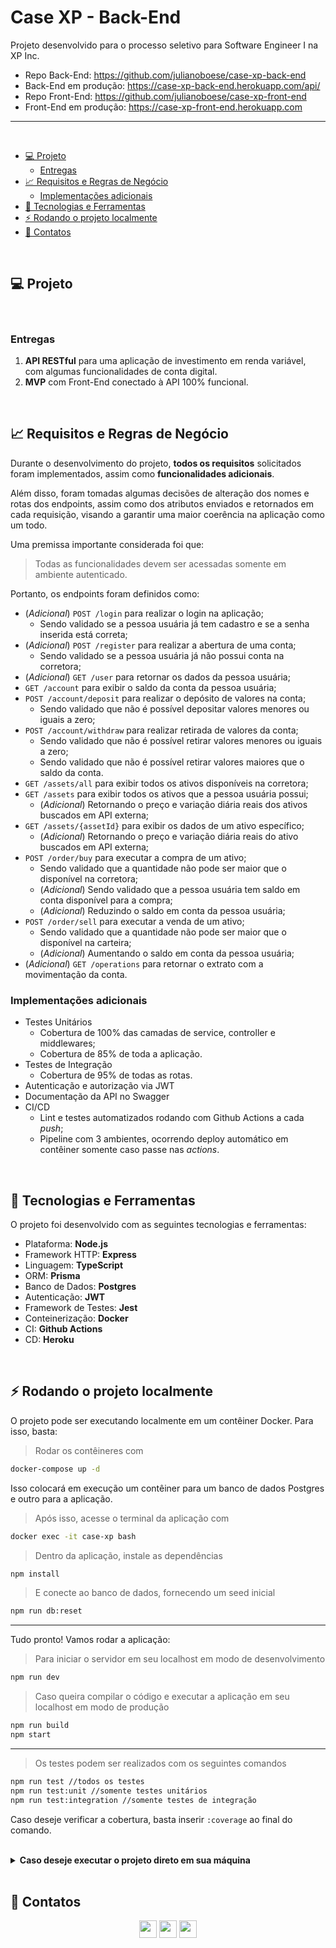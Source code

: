 # Case XP - Back-End <!-- omit in toc -->

Projeto desenvolvido para o processo seletivo para Software Engineer I na XP Inc.

- Repo Back-End: https://github.com/julianoboese/case-xp-back-end
- Back-End em produção: https://case-xp-back-end.herokuapp.com/api/
- Repo Front-End: https://github.com/julianoboese/case-xp-front-end
- Front-End em produção: https://case-xp-front-end.herokuapp.com

<hr />
<br />

- [💻 Projeto](#-projeto)
  - [Entregas](#entregas)
- [📈 Requisitos e Regras de Negócio](#-requisitos-e-regras-de-negócio)
  - [Implementações adicionais](#implementações-adicionais)
- [🚀 Tecnologias e Ferramentas](#-tecnologias-e-ferramentas)
- [⚡ Rodando o projeto localmente](#-rodando-o-projeto-localmente)
- [💬 Contatos](#-contatos)

<br />

## 💻 Projeto

<br />

### Entregas
1. **API RESTful** para uma aplicação de investimento em renda variável, com algumas funcionalidades de conta digital.
2. **MVP** com Front-End conectado à API 100% funcional.

<br />

## 📈 Requisitos e Regras de Negócio
Durante o desenvolvimento do projeto, **todos os requisitos** solicitados foram implementados, assim como **funcionalidades adicionais**.

Além disso, foram tomadas algumas decisões de alteração dos nomes e rotas dos endpoints, assim como dos atributos enviados e retornados em cada requisição, visando a garantir uma maior coerência na aplicação como um todo.

Uma premissa importante considerada foi que:
> Todas as funcionalidades devem ser acessadas somente em ambiente autenticado.

Portanto, os endpoints foram definidos como:

- (*Adicional*) `POST /login` para realizar o login na aplicação;
  - Sendo validado se a pessoa usuária já tem cadastro e se a senha inserida está correta;
- (*Adicional*) `POST /register` para realizar a abertura de uma conta;
  - Sendo validado se a pessoa usuária já não possui conta na corretora;
- (*Adicional*) `GET /user` para retornar os dados da pessoa usuária;
- `GET /account` para exibir o saldo da conta da pessoa usuária;
- `POST /account/deposit` para realizar o depósito de valores na conta;
  - Sendo validado que não é possível depositar valores menores ou iguais a zero;
- `POST /account/withdraw` para realizar retirada de valores da conta;
  - Sendo validado que não é possível retirar valores menores ou iguais a zero;
  - Sendo validado que não é possível retirar valores maiores que o saldo da conta.
- `GET /assets/all` para exibir todos os ativos disponíveis na corretora;
- `GET /assets` para exibir todos os ativos que a pessoa usuária possui;
  - (*Adicional*) Retornando o preço e variação diária reais dos ativos buscados em API externa;
- `GET /assets/{assetId}` para exibir os dados de um ativo específico;
  - (*Adicional*) Retornando o preço e variação diária reais do ativo buscados em API externa;
- `POST /order/buy` para executar a compra de um ativo;
  - Sendo validado que a quantidade não pode ser maior que o disponível na corretora;
  - (*Adicional*) Sendo validado que a pessoa usuária tem saldo em conta disponível para a compra;
  - (*Adicional*) Reduzindo o saldo em conta da pessoa usuária;
- `POST /order/sell` para executar a venda de um ativo;
  - Sendo validado que a quantidade não pode ser maior que o disponível na carteira;
  - (*Adicional*) Aumentando o saldo em conta da pessoa usuária;
- (*Adicional*) `GET /operations` para retornar o extrato com a movimentação da conta.

### Implementações adicionais

- Testes Unitários
  - Cobertura de 100% das camadas de service, controller e middlewares;
  - Cobertura de 85% de toda a aplicação.
- Testes de Integração
  - Cobertura de 95% de todas as rotas.
- Autenticação e autorização via JWT
- Documentação da API no Swagger
- CI/CD
  - Lint e testes automatizados rodando com Github Actions a cada *push*;
  - Pipeline com 3 ambientes, ocorrendo deploy automático em contêiner somente caso passe nas *actions*.

<br />

## 🚀 Tecnologias e Ferramentas
O projeto foi desenvolvido com as seguintes tecnologias e ferramentas:

- Plataforma: **Node.js**
- Framework HTTP: **Express**
- Linguagem: **TypeScript**
- ORM: **Prisma**
- Banco de Dados: **Postgres**
- Autenticação: **JWT**
- Framework de Testes: **Jest**
- Conteinerização: **Docker**
- CI: **Github Actions**
- CD: **Heroku**

<br />

## ⚡ Rodando o projeto localmente

O projeto pode ser executando localmente em um contêiner Docker. Para isso, basta:
> Rodar os contêineres com
```bash
docker-compose up -d
``` 
Isso colocará em execução um contêiner para um banco de dados Postgres e outro para a aplicação.
> Após isso, acesse o terminal da aplicação com
```bash
docker exec -it case-xp bash
``` 
> Dentro da aplicação, instale as dependências
```bash
npm install
``` 
> E conecte ao banco de dados, fornecendo um seed inicial
```bash
npm run db:reset
``` 
<hr />

Tudo pronto! Vamos rodar a aplicação:

> Para iniciar o servidor em seu localhost em modo de desenvolvimento
```bash
npm run dev
``` 
> Caso queira compilar o código e executar a aplicação em seu localhost em modo de produção
```bash
npm run build
npm start
``` 
<hr />

> Os testes podem ser realizados com os seguintes comandos
```bash
npm run test //todos os testes
npm run test:unit //somente testes unitários
npm run test:integration //somente testes de integração
``` 
Caso deseje verificar a cobertura, basta inserir `:coverage` ao final do comando.

<br />

<details>
  <summary><strong>Caso deseje executar o projeto direto em sua máquina</strong></summary><br />

  Nesse caso:
  - É necessário que sua máquina tenha o `node` instalado, preferencialmente na versão 16.
  - Configure em um arquivo `.env` as variáveis de ambiente indicadas no arquivo de exemplo.

  Com isso, é necessário apenas subir o banco de dados em um contêiner (ou configurar um banco local):
  > Rodar o contêiner do banco de dados
  ```bash
  docker-compose up -d postgres
  ``` 
  > Instale as dependências
  ```bash
  npm install
  ``` 
  > E conecte ao banco de dados, fornecendo um seed inicial
  ```bash
  npm run db:reset
  ``` 
  <hr />

Tudo pronto! Vamos rodar a aplicação:

> Para iniciar o servidor em seu localhost em modo de desenvolvimento
```bash
npm run dev
``` 
> Caso queira compilar o código e executar a aplicação em seu localhost em modo de produção
```bash
npm run build
npm start
``` 
<hr />

> Os testes podem ser realizados com os seguintes comandos
```bash
npm run test //todos os testes
npm run test:unit //somente testes unitários
npm run test:integration //somente testes unitários
``` 
Caso deseje verificar a cobertura, basta inserir `:coverage` ao final do comando.
</details>


<br />

## 💬 Contatos

<div align="center" style="display: inline_block">
  <a href="https://julianoboese.github.io" target="_blank"><img height="28rem" src="https://img.shields.io/badge/my_portfolio-3fc337?style=for-the-badge" target="_blank"></a> 
  <a href="https://www.linkedin.com/in/julianoboese" target="_blank"><img height="28rem" src="https://img.shields.io/badge/LinkedIn-0077B5?style=for-the-badge&logo=linkedin&logoColor=white"></a> 
  <a href = "mailto:juliano.boese@gmail.com"><img height="28rem" src="https://img.shields.io/badge/Gmail-D14836?style=for-the-badge&logo=gmail&logoColor=white" target="_blank"></a>
</div>